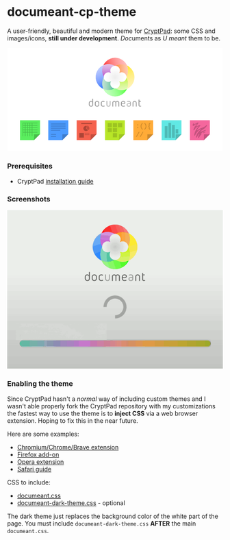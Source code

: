 # documeant-cp-theme
A user-friendly, beautiful and modern theme for [CryptPad](https://github.com/xwiki-labs/cryptpad): some CSS and images/icons, **still under development**.
*Doc*uments as *U* *meant* them to be.

![theme showcase](https://raw.githubusercontent.com/diesys/documeant-cp-theme/master/img/documeant-theme.png)

### Prerequisites
 * CryptPad [installation guide](https://github.com/xwiki-labs/cryptpad/wiki/Installation-guide)

### Screenshots
![showcase](https://raw.githubusercontent.com/diesys/documeant-cp-theme/master/img/screens/screens.gif)

### Enabling the theme
Since CryptPad hasn't a *normal* way of including custom themes and I wasn't able properly fork the CryptPad repository with my customizations the fastest way to use the theme is to **inject CSS** via a web browser extension. Hoping to fix this in the near future.

Here are some examples:
 * [Chromium/Chrome/Brave extension](https://chrome.google.com/webstore/detail/super-css-inject/pcfpmmmjdgngeidaggcahhoncahmpiin)
 * [Firefox add-on](https://addons.mozilla.org/en-US/firefox/addon/customcss-injector/)
 * [Opera extension](https://addons.opera.com/en/extensions/details/custom-style-script/)
 * [Safari guide](https://developer.apple.com/documentation/safariservices/safari_app_extensions/injecting_css_style_sheets_into_a_webpage)

CSS to include:
 * [documeant.css](https://raw.githubusercontent.com/diesys/documeant-cp-theme/master/documeant.css)
 * [documeant-dark-theme.css](https://raw.githubusercontent.com/diesys/documeant-cp-theme/master/documeant-dark-theme.css) - optional

The dark theme just replaces the background color of the white part of the page.
You must include `documeant-dark-theme.css` **AFTER** the main `documeant.css`.
